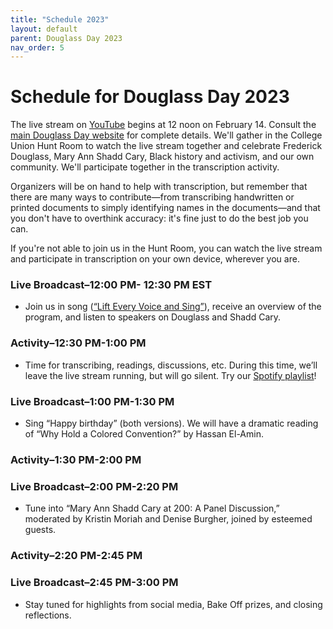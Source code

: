 ```yaml
---
title: "Schedule 2023"
layout: default
parent: Douglass Day 2023
nav_order: 5
---
```

# Schedule for Douglass Day 2023

The live stream on [YouTube](https://www.youtube.com/channel/UCsMTkXeP7D-KJKN_3n53g0A) begins at 12 noon on February 14. Consult the [main Douglass Day website](https://douglassday.substack.com/p/douglass-day-is-almost-here) for complete details. We'll gather in the College Union Hunt Room to watch the live stream together and celebrate Frederick Douglass, Mary Ann Shadd Cary, Black history and activism, and our own community. We'll participate together in the transcription activity. 

Organizers will be on hand to help with transcription, but remember that there are many ways to contribute&mdash;from transcribing handwritten or printed documents to simply identifying names in the documents&mdash;and that you don't have to overthink accuracy: it's fine just to do the best job you can.

If you're not able to join us in the Hunt Room, you can watch the live stream and participate in transcription on your own device, wherever you are.

### Live Broadcast–12:00 PM- 12:30 PM EST

  - Join us in song (<a href="https://douglassday.org/anthem/" rel="nofollow ugc noopener">“Lift Every Voice and Sing”</a>), receive an overview of the program, and listen to speakers on Douglass and Shadd Cary.

### Activity–12:30 PM-1:00 PM

  - Time for transcribing, readings, discussions, etc. During this time, we’ll leave the live stream running, but will go silent. Try our <a href="https://open.spotify.com/playlist/2XWu7KUki8NL5ps1FT7PC7?si=1234136005f24f7a" rel="nofollow ugc noopener">Spotify playlist</a>!

### Live Broadcast–1:00 PM-1:30 PM

  - Sing “Happy birthday” (both versions). We will have a dramatic reading of “Why Hold a Colored Convention?” by Hassan El-Amin.

### Activity–1:30 PM-2:00 PM

### Live Broadcast–2:00 PM-2:20 PM

  - Tune into “Mary Ann Shadd Cary at 200: A Panel Discussion,” moderated by Kristin Moriah and Denise Burgher, joined by esteemed guests.

### Activity–2:20 PM-2:45 PM

### Live Broadcast–2:45 PM-3:00 PM

  - Stay tuned for highlights from social media, Bake Off prizes, and closing reflections.